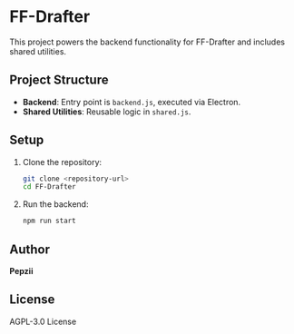 # FF-Drafter

This project powers the backend functionality for FF-Drafter and includes shared utilities.

## Project Structure
- **Backend**: Entry point is `backend.js`, executed via Electron.
- **Shared Utilities**: Reusable logic in `shared.js`.

## Setup

1. Clone the repository:
   ```bash
   git clone <repository-url>
   cd FF-Drafter
   ```

2. Run the backend:
   ```bash
   npm run start
   ```

## Author
**Pepzii**

## License
AGPL-3.0 License
